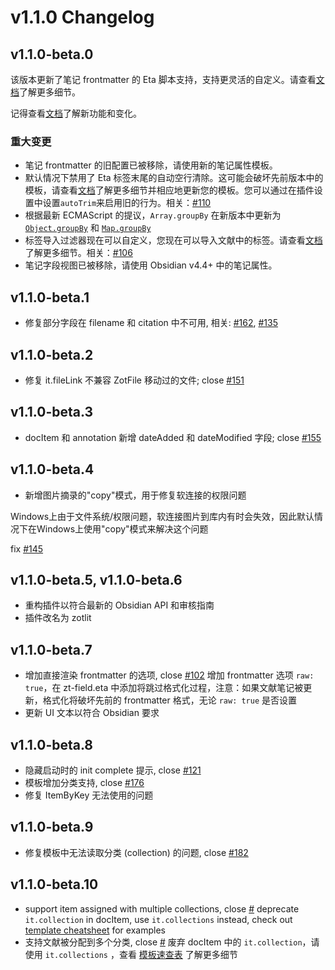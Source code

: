 # v1.1.0 Changelog

## v1.1.0-beta.0

该版本更新了笔记 frontmatter 的 Eta 脚本支持，支持更灵活的自定义。请查看[文档](https://obzt.aidenlx.top/getting-started/basic-usage/template-config#note-properties-template)了解更多细节。

记得查看[文档](https://obzt.aidenlx.top/)了解新功能和变化。

### 重大变更

- 笔记 frontmatter 的旧配置已被移除，请使用新的笔记属性模板。
- 默认情况下禁用了 Eta 标签末尾的自动空行清除。这可能会破坏先前版本中的模板，请查看[文档](https://obzt.aidenlx.top/faq/slurp)了解更多细节并相应地更新您的模板。您可以通过在插件设置中设置`autoTrim`来启用旧的行为。相关：[#110](https://github.com/aidenlx/obsidian-zotero/issues/110)
- 根据最新 ECMAScript 的提议，`Array.groupBy` 在新版本中更新为 [`Object.groupBy`](https://developer.mozilla.org/en-US/docs/Web/JavaScript/Reference/Global_Objects/Object/groupBy) 和 [`Map.groupBy`](https://developer.mozilla.org/en-US/docs/Web/JavaScript/Reference/Global_Objects/Map/groupBy)
- 标签导入过滤器现在可以自定义，您现在可以导入文献中的标签。请查看[文档](https://obzt.aidenlx.top/how-to/template-cheatsheet#only-manual-tags)了解更多细节。相关：[#106](https://github.com/aidenlx/obsidian-zotero/issues/106)
- 笔记字段视图已被移除，请使用 Obsidian v4.4+ 中的笔记属性。

## v1.1.0-beta.1

- 修复部分字段在 filename 和 citation 中不可用, 相关: [#162](https://github.com/aidenlx/obsidian-zotero/issues/162), [#135](https://github.com/aidenlx/obsidian-zotero/issues/135)

## v1.1.0-beta.2

- 修复 it.fileLink 不兼容 ZotFile 移动过的文件; close [#151](https://github.com/aidenlx/obsidian-zotero/issues/151)

## v1.1.0-beta.3

- docItem 和 annotation 新增 dateAdded 和 dateModified 字段; close [#155](https://github.com/aidenlx/obsidian-zotero/issues/155)

## v1.1.0-beta.4

- 新增图片摘录的"copy"模式，用于修复软连接的权限问题

Windows上由于文件系统/权限问题，软连接图片到库内有时会失效，因此默认情况下在Windows上使用"copy"模式来解决这个问题

fix [#145](https://github.com/aidenlx/obsidian-zotero/issues/145)

## v1.1.0-beta.5, v1.1.0-beta.6

- 重构插件以符合最新的 Obsidian API 和审核指南
- 插件改名为 zotlit

## v1.1.0-beta.7

- 增加直接渲染 frontmatter 的选项, close [#102](https://github.com/aidenlx/obsidian-zotero/issues/121)
    增加 frontmatter 选项 `raw: true`，在 zt-field.eta 中添加将跳过格式化过程，注意：如果文献笔记被更新，格式化将破坏先前的 frontmatter 格式，无论 `raw: true` 是否设置
- 更新 UI 文本以符合 Obsidian 要求

## v1.1.0-beta.8

- 隐藏启动时的 init complete 提示, close [#121](https://github.com/aidenlx/obsidian-zotero/issues/121)
- 模板增加分类支持, close [#176](https://github.com/aidenlx/obsidian-zotero/issues/176)
- 修复 ItemByKey 无法使用的问题

## v1.1.0-beta.9

- 修复模板中无法读取分类 (collection) 的问题, close [#182](https://github.com/aidenlx/obsidian-zotero/issues/182)

## v1.1.0-beta.10

- support item assigned with multiple collections, close [#]()
    deprecate `it.collection` in docItem, use `it.collections` instead, check out [template cheatsheet](https://obzt.aidenlx.top/how-to/template-cheatsheet#collections) for examples
- 支持文献被分配到多个分类, close [#]()
    废弃 docItem 中的 `it.collection`，请使用 `it.collections` ，查看 [模板速查表](https://obzt.aidenlx.top/how-to/template-cheatsheet#collection) 了解更多细节